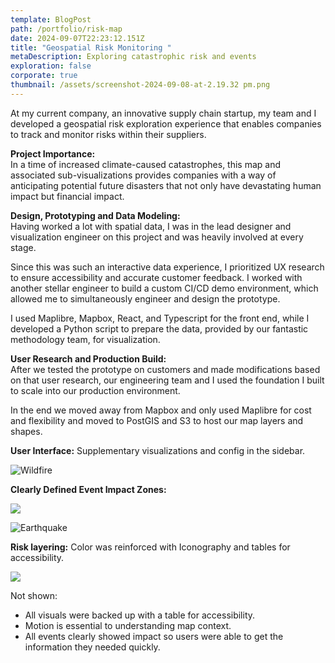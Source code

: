 ```yaml
---
template: BlogPost
path: /portfolio/risk-map
date: 2024-09-07T22:23:12.151Z
title: "Geospatial Risk Monitoring "
metaDescription: Exploring catastrophic risk and events
exploration: false
corporate: true
thumbnail: /assets/screenshot-2024-09-08-at-2.19.32 pm.png
---
```

At my current company, an innovative supply chain startup, my team and I developed a geospatial risk exploration experience that enables companies to track and monitor risks within their suppliers. 

**Project Importance:**\
In a time of increased climate-caused catastrophes, this map and associated sub-visualizations provides companies with a way of anticipating potential future disasters that not only have devastating human impact but financial impact.

**Design, Prototyping and Data Modeling:** \
Having worked a lot with spatial data, I was in the lead designer and visualization engineer on this project and was heavily involved at every stage.

Since this was such an interactive data experience, I prioritized UX research to ensure accessibility and accurate customer feedback. I worked with another stellar engineer to build a custom CI/CD demo environment, which allowed me to simultaneously engineer and design the prototype.

I used Maplibre, Mapbox, React, and Typescript for the front end, while I developed a Python script to prepare the data, provided by our fantastic methodology team, for visualization.

**User Research and Production Build:** \
After we tested the prototype on customers and made modifications based on that user research, our engineering team and I used the foundation I built to scale into our production environment. 

In the end we moved away from Mapbox and only used Maplibre for cost and flexibility and moved to PostGIS and S3 to host our map layers and shapes.

**User Interface:** Supplementary visualizations and config in the sidebar.

![Wildfire](/assets/1695301568808.jpeg "Wildfire risk and events. Color was reinforced with Iconography for accessibility.")

**Clearly Defined Event Impact Zones:**

![](/assets/screenshot-2024-09-08-at-2.03.12 pm.png)

![Earthquake](/assets/1695301564683.jpeg "Impact area of Earthquake on Click")

**Risk layering:** Color was reinforced with Iconography and tables for accessibility.

![](/assets/1695301564892.jpeg)

Not shown:

* All visuals were backed up with a table for accessibility.
* Motion is essential to understanding map context.
* All events clearly showed impact so users were able to get the information they needed quickly.